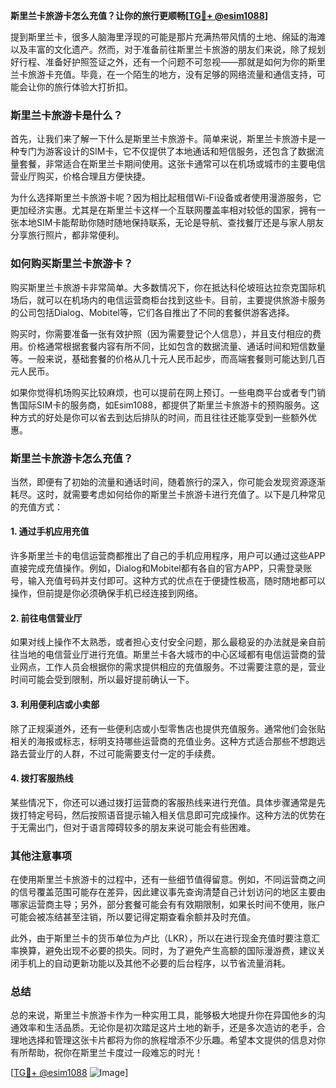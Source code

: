 **斯里兰卡旅游卡怎么充值？让你的旅行更顺畅[[TG💪+ @esim1088](https://t.me/s/esim1088)]**

提到斯里兰卡，很多人脑海里浮现的可能是那片充满热带风情的土地、绵延的海滩以及丰富的文化遗产。然而，对于准备前往斯里兰卡旅游的朋友们来说，除了规划好行程、准备好护照签证之外，还有一个问题不可忽视——那就是如何为你的斯里兰卡旅游卡充值。毕竟，在一个陌生的地方，没有足够的网络流量和通信支持，可能会让你的旅行体验大打折扣。

### 斯里兰卡旅游卡是什么？

首先，让我们来了解一下什么是斯里兰卡旅游卡。简单来说，斯里兰卡旅游卡是一种专门为游客设计的SIM卡，它不仅提供了本地通话和短信服务，还包含了数据流量套餐，非常适合在斯里兰卡期间使用。这张卡通常可以在机场或城市的主要电信营业厅购买，价格合理且方便快捷。

为什么选择斯里兰卡旅游卡呢？因为相比起租借Wi-Fi设备或者使用漫游服务，它更加经济实惠。尤其是在斯里兰卡这样一个互联网覆盖率相对较低的国家，拥有一张本地SIM卡能帮助你随时随地保持联系，无论是导航、查找餐厅还是与家人朋友分享旅行照片，都非常便利。

### 如何购买斯里兰卡旅游卡？

购买斯里兰卡旅游卡非常简单。大多数情况下，你在抵达科伦坡班达拉奈克国际机场后，就可以在机场内的电信运营商柜台找到这些卡。目前，主要提供旅游卡服务的公司包括Dialog、Mobitel等，它们各自推出了不同的套餐供游客选择。

购买时，你需要准备一张有效护照（因为需要登记个人信息），并且支付相应的费用。价格通常根据套餐内容有所不同，比如包含的数据流量、通话时间和短信数量等。一般来说，基础套餐的价格从几十元人民币起步，而高端套餐则可能达到几百元人民币。

如果你觉得机场购买比较麻烦，也可以提前在网上预订。一些电商平台或者专门销售国际SIM卡的服务商，如Esim1088，都提供了斯里兰卡旅游卡的预购服务。这种方式的好处是你可以省去到达后排队的时间，而且往往还能享受到一些额外优惠。

### 斯里兰卡旅游卡怎么充值？

当然，即便有了初始的流量和通话时间，随着旅行的深入，你可能会发现资源逐渐耗尽。这时，就需要考虑如何给你的斯里兰卡旅游卡进行充值了。以下是几种常见的充值方式：

#### 1. **通过手机应用充值**
许多斯里兰卡的电信运营商都推出了自己的手机应用程序，用户可以通过这些APP直接完成充值操作。例如，Dialog和Mobitel都有各自的官方APP，只需登录账号，输入充值号码并支付即可。这种方式的优点在于便捷性极高，随时随地都可以操作，但前提是你必须确保手机已经连接到网络。

#### 2. **前往电信营业厅**
如果对线上操作不太熟悉，或者担心支付安全问题，那么最稳妥的办法就是亲自前往当地的电信营业厅进行充值。斯里兰卡各大城市的中心区域都有电信运营商的营业网点，工作人员会根据你的需求提供相应的充值服务。不过需要注意的是，营业时间可能会受到限制，所以最好提前确认一下。

#### 3. **利用便利店或小卖部**
除了正规渠道外，还有一些便利店或小型零售店也提供充值服务。通常他们会张贴相关的海报或标志，标明支持哪些运营商的充值业务。这种方式适合那些不想跑远路去营业厅的人群，不过可能需要支付一定的手续费。

#### 4. **拨打客服热线**
某些情况下，你还可以通过拨打运营商的客服热线来进行充值。具体步骤通常是先拨打特定号码，然后按照语音提示输入相关信息即可完成操作。这种方法的优势在于无需出门，但对于语言障碍较多的朋友来说可能会有些困难。

### 其他注意事项

在使用斯里兰卡旅游卡的过程中，还有一些细节值得留意。例如，不同运营商之间的信号覆盖范围可能存在差异，因此建议事先查询清楚自己计划访问的地区主要由哪家运营商主导；另外，部分套餐可能会有有效期限制，如果长时间不使用，账户可能会被冻结甚至注销，所以要记得定期查看余额并及时充值。

此外，由于斯里兰卡的货币单位为卢比（LKR），所以在进行现金充值时要注意汇率换算，避免出现不必要的损失。同时，为了避免产生高额的国际漫游费，建议关闭手机上的自动更新功能以及其他不必要的后台程序，以节省流量消耗。

### 总结

总的来说，斯里兰卡旅游卡作为一种实用工具，能够极大地提升你在异国他乡的沟通效率和生活品质。无论你是初次踏足这片土地的新手，还是多次造访的老手，合理地选择和管理这张卡片都将为你的旅程增添不少乐趣。希望本文提供的信息对你有所帮助，祝你在斯里兰卡度过一段难忘的时光！

[[TG💪+ @esim1088](https://t.me/s/esim1088) ![Image](https://i.postimg.cc/4NQfJmqS/Snipaste-2025-05-13-00-14-12.png)]
